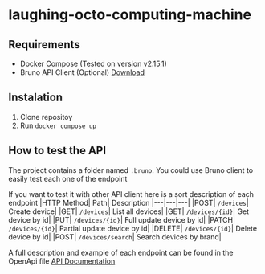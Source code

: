 # laughing-octo-computing-machine

## Requirements
- Docker Compose (Tested on version v2.15.1)
- Bruno API Client (Optional) [Download](https://www.usebruno.com/downloads)

## Instalation
1. Clone repositoy
1. Run `docker compose up`

## How to test the API

The project contains a folder named `.bruno`. You could use Bruno client to easily test each one of the endpoint

If you want to test it with other API client here is a sort description of each endpoint
|HTTP Method| Path| Description
|---|---|---|
|POST| `/devices`| Create device|
|GET| `/devices`| List all devices|
|GET| `/devices/{id}`| Get device by id|
|PUT| `/devices/{id}`| Full update device by id|
|PATCH| `/devices/{id}`| Partial update device by id|
|DELETE| `/devices/{id}`| Delete device by id|
|POST| `/devices/search`| Search devices by brand|

A full description and example of each endpoint can be found in the OpenApi file [API Documentation](./device-service-api-definition.yml)
